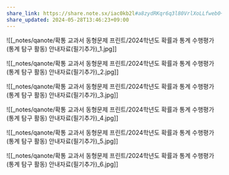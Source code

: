```yaml
---
share_link: https://share.note.sx/iac0kb2l#a8zydRKqr6q3l80VrlXoLLfweb0+5CNgpYIKe77qV0k
share_updated: 2024-05-28T13:46:23+09:00
---
```


![[_notes/qanote/확통 교과서 동형문제 프린트/2024학년도 확률과 통계 수행평가(통계 탐구 활동) 안내자료(필기추가)_1.jpg]]

![[_notes/qanote/확통 교과서 동형문제 프린트/2024학년도 확률과 통계 수행평가(통계 탐구 활동) 안내자료(필기추가)_2.jpg]]

![[_notes/qanote/확통 교과서 동형문제 프린트/2024학년도 확률과 통계 수행평가(통계 탐구 활동) 안내자료(필기추가)_3.jpg]]

![[_notes/qanote/확통 교과서 동형문제 프린트/2024학년도 확률과 통계 수행평가(통계 탐구 활동) 안내자료(필기추가)_4.jpg]]

![[_notes/qanote/확통 교과서 동형문제 프린트/2024학년도 확률과 통계 수행평가(통계 탐구 활동) 안내자료(필기추가)_5.jpg]]

![[_notes/qanote/확통 교과서 동형문제 프린트/2024학년도 확률과 통계 수행평가(통계 탐구 활동) 안내자료(필기추가)_6.jpg]]


